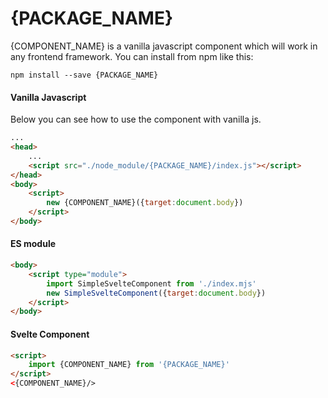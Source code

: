 # {PACKAGE_NAME}

{COMPONENT_NAME} is a vanilla javascript component which will work in any frontend framework. You can install from npm like this:

```text
npm install --save {PACKAGE_NAME}
```

#### Vanilla Javascript
Below you can see how to use the component with vanilla js.
```html
...
<head>
    ...
    <script src="./node_module/{PACKAGE_NAME}/index.js"></script>
</head>
<body>
    <script>
        new {COMPONENT_NAME}({target:document.body})
    </script>
</body>
```

#### ES module
```html
<body>
    <script type="module">
        import SimpleSvelteComponent from './index.mjs'
        new SimpleSvelteComponent({target:document.body})
    </script>
</body>
```
#### Svelte Component
```html
<script>
    import {COMPONENT_NAME} from '{PACKAGE_NAME}'
</script>
<{COMPONENT_NAME}/>
```

